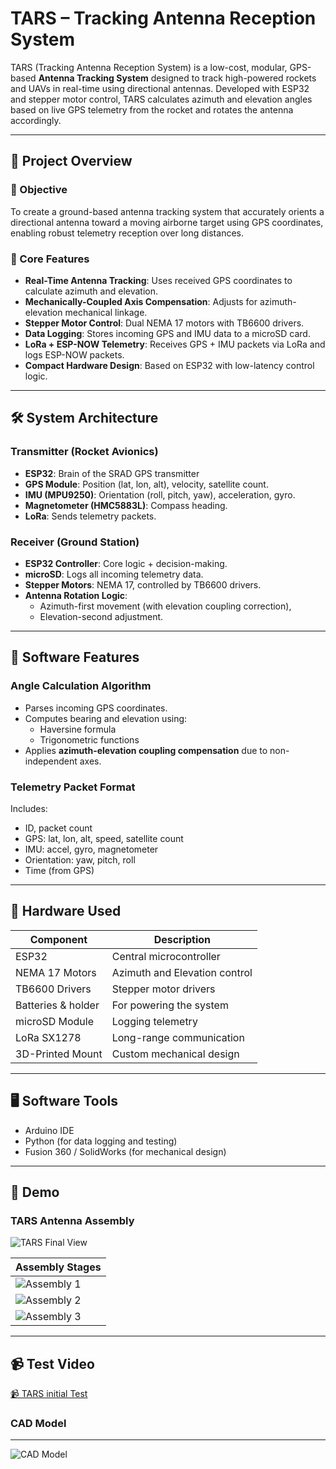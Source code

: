# TARS – Tracking Antenna Reception System

TARS (Tracking Antenna Reception System) is a low-cost, modular, GPS-based **Antenna Tracking System** designed to track high-powered rockets and UAVs in real-time using directional antennas. Developed with ESP32 and stepper motor control, TARS calculates azimuth and elevation angles based on live GPS telemetry from the rocket and rotates the antenna accordingly.

---

## 🚀 Project Overview

### 🎯 Objective
To create a ground-based antenna tracking system that accurately orients a directional antenna toward a moving airborne target using GPS coordinates, enabling robust telemetry reception over long distances.

### 📡 Core Features
- **Real-Time Antenna Tracking**: Uses received GPS coordinates to calculate azimuth and elevation.
- **Mechanically-Coupled Axis Compensation**: Adjusts for azimuth-elevation mechanical linkage.
- **Stepper Motor Control**: Dual NEMA 17 motors with TB6600 drivers.
- **Data Logging**: Stores incoming GPS and IMU data to a microSD card.
- **LoRa + ESP-NOW Telemetry**: Receives GPS + IMU packets via LoRa and logs ESP-NOW packets.
- **Compact Hardware Design**: Based on ESP32 with low-latency control logic.

---

## 🛠️ System Architecture

### Transmitter (Rocket Avionics)
- **ESP32**: Brain of the SRAD GPS transmitter
- **GPS Module**: Position (lat, lon, alt), velocity, satellite count.
- **IMU (MPU9250)**: Orientation (roll, pitch, yaw), acceleration, gyro.
- **Magnetometer (HMC5883L)**: Compass heading.
- **LoRa**: Sends telemetry packets.


### Receiver (Ground Station)
- **ESP32 Controller**: Core logic + decision-making.
- **microSD**: Logs all incoming telemetry data.
- **Stepper Motors**: NEMA 17, controlled by TB6600 drivers.
- **Antenna Rotation Logic**: 
  - Azimuth-first movement (with elevation coupling correction),
  - Elevation-second adjustment.

---

## 🧠 Software Features

### Angle Calculation Algorithm
- Parses incoming GPS coordinates.
- Computes bearing and elevation using:
  - Haversine formula
  - Trigonometric functions
- Applies **azimuth-elevation coupling compensation** due to non-independent axes.

### Telemetry Packet Format
Includes:
- ID, packet count
- GPS: lat, lon, alt, speed, satellite count
- IMU: accel, gyro, magnetometer
- Orientation: yaw, pitch, roll
- Time (from GPS)

---

## 🔌 Hardware Used

| Component         | Description                     |
|-------------------|---------------------------------|
| ESP32             | Central microcontroller         |
| NEMA 17 Motors    | Azimuth and Elevation control   |
| TB6600 Drivers    | Stepper motor drivers           |
| Batteries & holder| For powering the system         |
| microSD Module    | Logging telemetry               |
| LoRa SX1278       | Long-range communication        |
| 3D-Printed Mount  | Custom mechanical design        |

---

## 🖥️ Software Tools

- Arduino IDE
- Python (for data logging and testing)
- Fusion 360 / SolidWorks (for mechanical design)
  
---

## 📸 Demo
### TARS Antenna Assembly

![TARS Final View](media/TARS_Final.jpg)

| Assembly Stages |
|-----------------|
| ![Assembly 1](media/TARS_Assembly-1.jpg) |
| ![Assembly 2](media/TARS_Assembly-2.jpg) |
| ![Assembly 3](media/TARS_Assembly-3.jpg) |

---
## 📹 Test Video

[📹 TARS initial Test](media/TARS_testing_video.mp4)
### CAD Model

---

![CAD Model](media/CAD_model.jpg)

